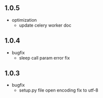 ## 1.0.5

- optimization
  - update celery worker doc

## 1.0.4

- bugfix
    - sleep call param error fix

## 1.0.3

- bugfix
    - setup.py file open encoding fix to utf-8

